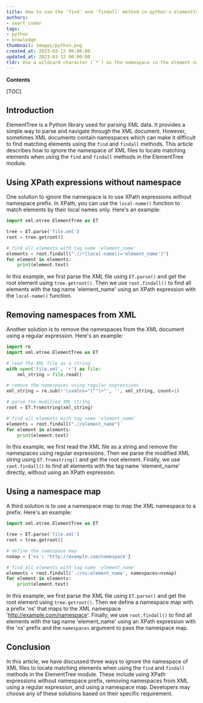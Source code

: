 ```yaml
---
title: How to use the 'find' and 'findall' method in python's elementtree module to locate matching elements in xml files, while ignoring their namespace
authors:
- smart_coder
tags:
- python
- knowledge
thumbnail: images/python.png
created_at: 2023-03-12 00:00:00
updated_at: 2023-03-12 00:00:00
tldr: Use a wildcard character (`*`) as the namespace in the element name, for example, element = root.find(`.//{namespaceuri}*/{element\_name}`).
---
```


**Contents**

[TOC]

## Introduction
ElementTree is a Python library used for parsing XML data. It provides a simple way to parse and navigate through the XML document. However, sometimes XML documents contain namespaces which can make it difficult to find matching elements using the `find` and `findall` methods. This article describes how to ignore the namespace of XML files to locate matching elements when using the `find` and `findall` methods in the ElementTree module.

## Using XPath expressions without namespace
One solution to ignore the namespace is to use XPath expressions without namespace prefix. In XPath, you can use the `local-name()` function to match elements by their local names only. Here's an example:

```python
import xml.etree.ElementTree as ET

tree = ET.parse('file.xml')
root = tree.getroot()

# find all elements with tag name 'element_name'
elements = root.findall(".//*[local-name()='element_name']")
for element in elements:
    print(element.text)
```

In this example, we first parse the XML file using `ET.parse()` and get the root element using `tree.getroot()`. Then we use `root.findall()` to find all elements with the tag name 'element_name' using an XPath expression with the `local-name()` function.

## Removing namespaces from XML
Another solution is to remove the namespaces from the XML document using a regular expression. Here's an example:

```python
import re
import xml.etree.ElementTree as ET

# read the XML file as a string
with open('file.xml', 'r') as file:
    xml_string = file.read()

# remove the namespaces using regular expressions
xml_string = re.sub(r'\sxmlns="[^"]+"', '', xml_string, count=1)

# parse the modified XML string
root = ET.fromstring(xml_string)

# find all elements with tag name 'element_name'
elements = root.findall(".//element_name")
for element in elements:
    print(element.text)
```

In this example, we first read the XML file as a string and remove the namespaces using regular expressions. Then we parse the modified XML string using `ET.fromstring()` and get the root element. Finally, we use `root.findall()` to find all elements with the tag name 'element_name' directly, without using an XPath expression.

## Using a namespace map
A third solution is to use a namespace map to map the XML namespace to a prefix. Here's an example:

```python
import xml.etree.ElementTree as ET

tree = ET.parse('file.xml')
root = tree.getroot()

# define the namespace map
nsmap = {'ns': 'http://example.com/namespace'}

# find all elements with tag name 'element_name'
elements = root.findall('.//ns:element_name', namespaces=nsmap)
for element in elements:
    print(element.text)
```

In this example, we first parse the XML file using `ET.parse()` and get the root element using `tree.getroot()`. Then we define a namespace map with a prefix 'ns' that maps to the XML namespace 'http://example.com/namespace'. Finally, we use `root.findall()` to find all elements with the tag name 'element_name' using an XPath expression with the 'ns' prefix and the `namespaces` argument to pass the namespace map.

## Conclusion
In this article, we have discussed three ways to ignore the namespace of XML files to locate matching elements when using the `find` and `findall` methods in the ElementTree module. These include using XPath expressions without namespace prefix, removing namespaces from XML using a regular expression, and using a namespace map. Developers may choose any of these solutions based on their specific requirement.
